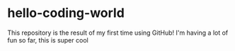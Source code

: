 # hello-coding-world
This repository is the result of my first time using GitHub!
I'm having a lot of fun so far, this is super cool 
